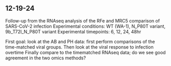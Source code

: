 ## 12-19-24

Follow-up from the RNAseq analysis of the RFe and MRC5 comparison of SARS-CoV-2 infection 
Experimental conditions:  WT (WA-1), N_P80T variant, 9b_T72I_N_P80T variant
Experimental timepoints: 6, 12, 24, 48hr

First goal: look at the AB and PH data: first perform comparisons of the time-matched viral groups.
Then look at the viral response to infection overtime
Finally compare to the timematched RNAseq data; do we see good agreement in the two omics methods?


